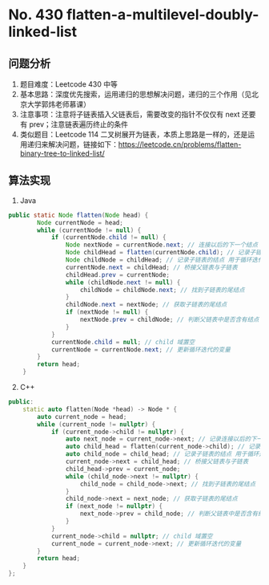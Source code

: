 # No. 430 flatten-a-multilevel-doubly-linked-list

## 问题分析
1. 题目难度：Leetcode 430 中等<br>
2. 基本思路：深度优先搜索，运用递归的思想解决问题，递归的三个作用（见北京大学郭炜老师慕课）<br>
3. 注意事项：注意将子链表插入父链表后，需要改变的指针不仅仅有 next 还要有 prev；注意链表遍历终止的条件<br>
4. 类似题目：Leetcode 114 二叉树展开为链表，本质上思路是一样的，还是运用递归来解决问题，链接如下：https://leetcode.cn/problems/flatten-binary-tree-to-linked-list/

## 算法实现
1. Java
```java
public static Node flatten(Node head) {
        Node currentNode = head;
        while (currentNode != null) {
            if (currentNode.child != null) {
                Node nextNode = currentNode.next; // 连接以后的下一个结点
                Node childHead = flatten(currentNode.child); // 记录子链表的首结点
                Node childNode = childHead; // 记录子链表的结点 用于循环迭代
                currentNode.next = childHead; // 桥接父链表与子链表
                childHead.prev = currentNode;
                while (childNode.next != null) {
                    childNode = childNode.next; // 找到子链表的尾结点
                }
                childNode.next = nextNode; // 获取子链表的尾结点
                if (nextNode != null) {
                    nextNode.prev = childNode; // 判断父链表中是否含有结点
                }
            }
            currentNode.child = null; // child 域置空
            currentNode = currentNode.next; // 更新循环迭代的变量
        }
        return head;
    }
```
2. C++
```cpp
public:
    static auto flatten(Node *head) -> Node * {
        auto current_node = head;
        while (current_node != nullptr) {
            if (current_node->child != nullptr) {
                auto next_node = current_node->next; // 记录连接以后的下一个结点
                auto child_head = flatten(current_node->child); // 记录子链表的首结点
                auto child_node = child_head; // 记录子链表的结点 用于循环迭代
                current_node->next = child_head; // 桥接父链表与子链表
                child_head->prev = current_node;
                while (child_node->next != nullptr) {
                    child_node = child_node->next; // 找到子链表的尾结点
                }
                child_node->next = next_node; // 获取子链表的尾结点
                if (next_node != nullptr) {
                    next_node->prev = child_node; // 判断父链表中是否含有结点
                }
            }
            current_node->child = nullptr; // child 域置空
            current_node = current_node->next; // 更新循环迭代的变量
        }
        return head;
    }
};
```
